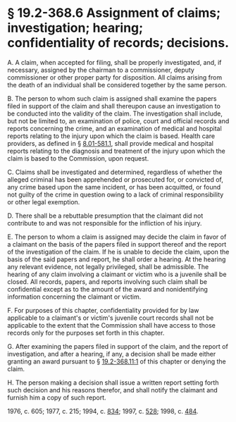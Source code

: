 # § 19.2-368.6 Assignment of claims; investigation; hearing; confidentiality of records; decisions.

<p>A. A claim, when accepted for filing, shall be properly investigated, and, if necessary, assigned by the chairman to a commissioner, deputy commissioner or other proper party for disposition. All claims arising from the death of an individual shall be considered together by the same person.</p><p>B. The person to whom such claim is assigned shall examine the papers filed in support of the claim and shall thereupon cause an investigation to be conducted into the validity of the claim. The investigation shall include, but not be limited to, an examination of police, court and official records and reports concerning the crime, and an examination of medical and hospital reports relating to the injury upon which the claim is based. Health care providers, as defined in § <a href='http://law.lis.virginia.gov/vacode/8.01-581.1/'>8.01-581.1</a>, shall provide medical and hospital reports relating to the diagnosis and treatment of the injury upon which the claim is based to the Commission, upon request.</p><p>C. Claims shall be investigated and determined, regardless of whether the alleged criminal has been apprehended or prosecuted for, or convicted of, any crime based upon the same incident, or has been acquitted, or found not guilty of the crime in question owing to a lack of criminal responsibility or other legal exemption.</p><p>D. There shall be a rebuttable presumption that the claimant did not contribute to and was not responsible for the infliction of his injury.</p><p>E. The person to whom a claim is assigned may decide the claim in favor of a claimant on the basis of the papers filed in support thereof and the report of the investigation of the claim. If he is unable to decide the claim, upon the basis of the said papers and report, he shall order a hearing. At the hearing any relevant evidence, not legally privileged, shall be admissible. The hearing of any claim involving a claimant or victim who is a juvenile shall be closed. All records, papers, and reports involving such claim shall be confidential except as to the amount of the award and nonidentifying information concerning the claimant or victim.</p><p>F. For purposes of this chapter, confidentiality provided for by law applicable to a claimant's or victim's juvenile court records shall not be applicable to the extent that the Commission shall have access to those records only for the purposes set forth in this chapter.</p><p>G. After examining the papers filed in support of the claim, and the report of investigation, and after a hearing, if any, a decision shall be made either granting an award pursuant to § <a href='http://law.lis.virginia.gov/vacode/19.2-368.11:1/'>19.2-368.11:1</a> of this chapter or denying the claim.</p><p>H. The person making a decision shall issue a written report setting forth such decision and his reasons therefor, and shall notify the claimant and furnish him a copy of such report.</p><p>1976, c. 605; 1977, c. 215; 1994, c. <a href='http://lis.virginia.gov/cgi-bin/legp604.exe?941+ful+CHAP0834'>834</a>; 1997, c. <a href='http://lis.virginia.gov/cgi-bin/legp604.exe?971+ful+CHAP0528'>528</a>; 1998, c. <a href='http://lis.virginia.gov/cgi-bin/legp604.exe?981+ful+CHAP0484'>484</a>.</p>